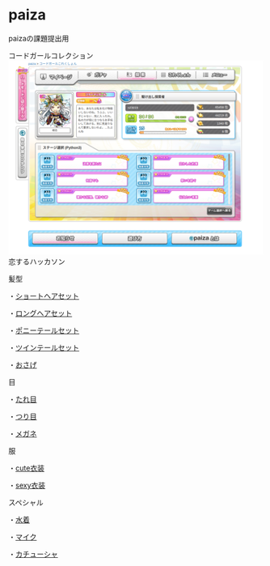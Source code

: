 # paiza
paizaの課題提出用

コードガールコレクション
![code garle](https://github.com/itc-n23019/paiza/blob/main/Screenshot%20from%202023-06-29%2013-52-04.png)
恋するハッカソン

髪型

・[ショートヘアセット](https://github.com/itc-n23019/paiza/blob/main/syo-tohea.py)

・[ロングヘアセット](https://github.com/itc-n23019/paiza/blob/main/ronguhea.py)

・[ポニーテールセット](https://github.com/itc-n23019/paiza/blob/main/poni-te-ru.py)

・[ツインテールセット](https://github.com/itc-n23019/paiza/blob/main/tuinte-ru.py)

・[おさげ](https://github.com/itc-n23019/paiza/blob/main/osage.py)

目

・[たれ目](https://github.com/itc-n23019/paiza/blob/main/tareme.py)

・[つり目](https://github.com/itc-n23019/paiza/blob/main/turime.py)

・[メガネ](https://github.com/itc-n23019/paiza/blob/main/megane.py)

服

・[cute衣装](https://github.com/itc-n23019/paiza/blob/main/cuteisyou.py)

・[sexy衣装](https://github.com/itc-n23019/paiza/blob/main/sexyisyou.py)

スペシャル

・[水着](https://github.com/itc-n23019/paiza/blob/main/mizugi.py)

・[マイク](https://github.com/itc-n23019/paiza/blob/main/maiku.py)

・[カチューシャ](https://github.com/itc-n23019/paiza/blob/main/katyu-sya.py)

